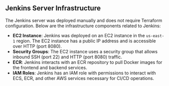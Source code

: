 ## Jenkins Server Infrastructure

The Jenkins server was deployed manually and does not require Terraform configuration. Below are the infrastructure components related to Jenkins:

- **EC2 Instance**: Jenkins was deployed on an EC2 instance in the `us-east-1` region. The EC2 instance has a public IP address and is accessible over HTTP (port 8080).
- **Security Groups**: The EC2 instance uses a security group that allows inbound SSH (port 22) and HTTP (port 8080) traffic.
- **ECR**: Jenkins interacts with an ECR repository to pull Docker images for the frontend and backend services.
- **IAM Roles**: Jenkins has an IAM role with permissions to interact with ECS, ECR, and other AWS services necessary for CI/CD operations.
